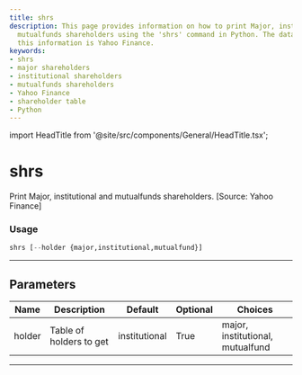 ```yaml
---
title: shrs
description: This page provides information on how to print Major, institutional and
  mutualfunds shareholders using the 'shrs' command in Python. The data source for
  this information is Yahoo Finance.
keywords:
- shrs
- major shareholders
- institutional shareholders
- mutualfunds shareholders
- Yahoo Finance
- shareholder table
- Python
---
```


import HeadTitle from '@site/src/components/General/HeadTitle.tsx';

<HeadTitle title="shrs - Fa - Stocks - Reference | OpenBB Terminal Docs" />

# shrs

Print Major, institutional and mutualfunds shareholders. [Source: Yahoo Finance]

### Usage

```python
shrs [--holder {major,institutional,mutualfund}]
```

---

## Parameters

| Name | Description | Default | Optional | Choices |
| ---- | ----------- | ------- | -------- | ------- |
| holder | Table of holders to get | institutional | True | major, institutional, mutualfund |

---
